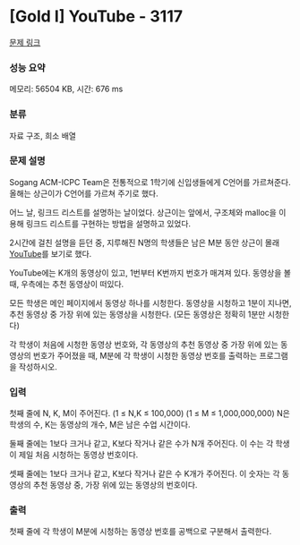 # [Gold I] YouTube - 3117 

[문제 링크](https://www.acmicpc.net/problem/3117) 

### 성능 요약

메모리: 56504 KB, 시간: 676 ms

### 분류

자료 구조, 희소 배열

### 문제 설명

<p>Sogang ACM-ICPC Team은 전통적으로 1학기에 신입생들에게 C언어를 가르쳐준다. 올해는 상근이가 C언어를 가르쳐 주기로 했다.</p>

<p>어느 날, 링크드 리스트를 설명하는 날이었다. 상근이는 앞에서, 구조체와 malloc을 이용해 링크드 리스트를 구현하는 방법을 설명하고 있었다.</p>

<p>2시간에 걸친 설명을 듣던 중, 지루해진 N명의 학생들은 남은 M분 동안 상근이 몰래 <a href="https://www.youtube.com/">YouTube</a>를 보기로 했다.</p>

<p>YouTube에는 K개의 동영상이 있고, 1번부터 K번까지 번호가 매겨져 있다. 동영상을 볼 때, 우측에는 추천 동영상이 떠있다.</p>

<p>모든 학생은 메인 페이지에서 동영상 하나를 시청한다. 동영상을 시청하고 1분이 지나면, 추천 동영상 중 가장 위에 있는 동영상을 시청한다. (모든 동영상은 정확히 1분만 시청한다)</p>

<p>각 학생이 처음에 시청한 동영상 번호와, 각 동영상의 추천 동영상 중 가장 위에 있는 동영상의 번호가 주어졌을 때, M분에 각 학생이 시청한 동영상 번호를 출력하는 프로그램을 작성하시오.</p>

### 입력 

 <p>첫째 줄에 N, K, M이 주어진다. (1 ≤ N,K ≤ 100,000) (1 ≤  M ≤  1,000,000,000) N은 학생의 수, K는 동영상의 개수, M은 남은 수업 시간이다.</p>

<p>둘째 줄에는 1보다 크거나 같고, K보다 작거나 같은 수가 N개 주어진다. 이 수는 각 학생이 제일 처음 시청하는 동영상 번호이다.</p>

<p>셋째 줄에는 1보다 크거나 같고, K보다 작거나 같은 수 K개가 주어진다. 이 숫자는 각 동영상의 추천 동영상 중, 가장 위에 있는 동영상의 번호이다.</p>

### 출력 

 <p>첫째 줄에 각 학생이 M분에 시청하는 동영상 번호를 공백으로 구분해서 출력한다.</p>

